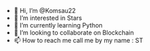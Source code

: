 - 👋 Hi, I’m @Komsau22
- 👀 I’m interested in Stars
- 🌱 I’m currently learning Python
- 💞️ I’m looking to collaborate on Blockchain
- 📫 How to reach me call me by my name : ST

<!---
Komsau22/Komsau22 is a ✨ special ✨ repository because its `README.md` (this file) appears on your GitHub profile.
You can click the Preview link to take a look at your changes.
--->
